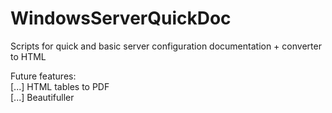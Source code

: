 # WindowsServerQuickDoc
Scripts for quick and basic server configuration documentation + converter to HTML

Future features:<br>
[...] HTML tables to PDF<br>
[...] Beautifuller<br>
